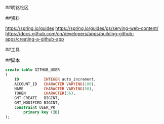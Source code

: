 ##明铭社区

##资料

https://spring.io/guides
https://spring.io/guides/gs/serving-web-content/
https://docs.github.com/cn/developers/apps/building-github-apps/creating-a-github-app   

##工具

##脚本

```sql
create table GITHUB_USER
(
    ID           INTEGER auto_increment,
    ACCOUNT_ID   CHARACTER VARYING(100),
    NAME         CHARACTER VARYING(50),
    TOKEN        CHARACTER(36),
    GMT_CREATE   BIGINT,
    GMT_MODIFIED BIGINT,
    constraint USER_PK
        primary key (ID)
);
```